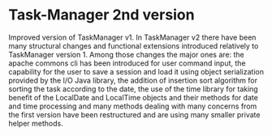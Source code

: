 # Task-Manager 2nd version

Improved version of TaskManager v1. In TaskManager v2 there have been many structural changes and functional extensions introduced relatively to TaskManager version 1. Among those changes the major ones are: the apache commons cli has been introduced for user command input, the capability for the user to save a session and load it using object serialization provided by the I/O Java library, the addition of insertion sort algorithm for sorting the task according to the date, the use of the time library for taking benefit of the LocalDate and LocalTime objects and their methods for date and time processing and many methods dealing with many concerns from the first version have been restructured and are using many smaller private helper methods.
